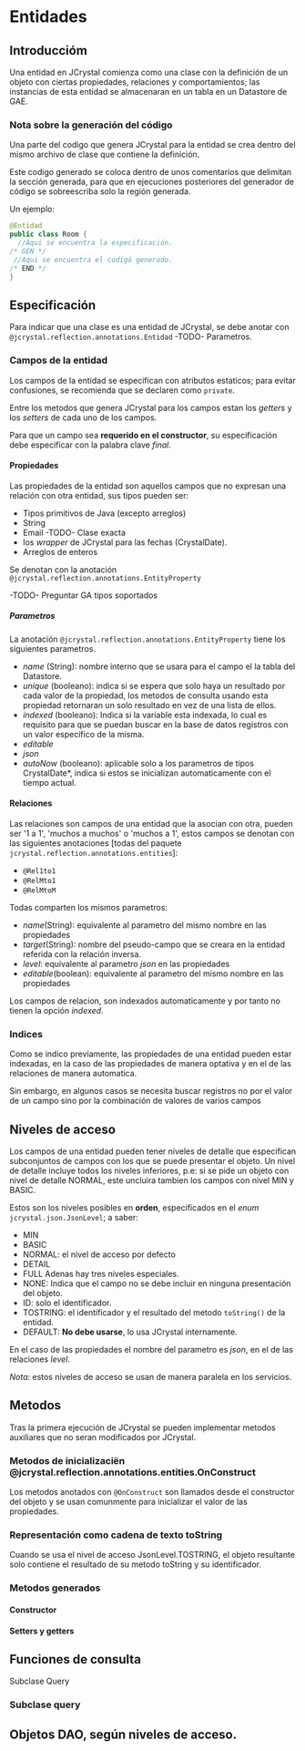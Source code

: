 # Entidades
## Introduccióm
Una entidad en JCrystal comienza como una clase con la definición de un objeto con ciertas propiedades, relaciones y comportamientos; las instancias de esta entidad se almacenaran en un tabla en un Datastore de GAE.

### Nota sobre la generación del código
Una parte del codigo que genera JCrystal para la entidad se crea dentro del mismo archivo de clase que contiene la definición.

Este codigo generado se coloca dentro de unos comentarios que delimitan la sección generada, para que en ejecuciones posteriores del generador de código se sobreescriba solo la región generada.

Un ejemplo:
```java
@Entidad
public class Room {
  //Aqui se encuentra la especificación.
/* GEN */
 //Aqui se encuentra el codigó generado.
/* END */
}
```

## Especificación
Para indicar que una clase es una entidad de JCrystal, se debe anotar con `@jcrystal.reflection.annotations.Entidad`
-TODO- Parametros.

### Campos de la entidad
Los campos de la entidad se especifican con atributos estaticos; para evitar confusiones, se recomienda que se declaren como `private`.

Entre los metodos que genera JCrystal para los campos estan los _getters_ y los _setters_ de cada uno de los campos.

Para que un campo sea __requerido en el constructor__, su especificación debe especificar con la palabra clave _final_.

#### Propiedades
Las propiedades de la entidad son aquellos campos que no expresan una relación con otra entidad, sus tipos pueden ser:
- Tipos primitivos de Java (excepto arreglos)
- String
- Email -TODO- Clase exacta
- los _wrapper_ de JCrystal para las fechas (CrystalDate).
- Arreglos de enteros

Se denotan con la anotación `@jcrystal.reflection.annotations.EntityProperty`

-TODO- Preguntar GA tipos soportados

##### Parametros
La anotación `@jcrystal.reflection.annotations.EntityProperty` tiene los siguientes parametros.
- _name_ (String): nombre interno que se usara para el campo el la tabla del Datastore.
- _unique_ (booleano): indica si se espera que solo haya un resultado por cada valor de la propiedad, los metodos de consulta usando esta propiedad retornaran un solo resultado en vez de una lista de ellos.
- _indexed_ (booleano): Indica si la variable esta indexada, lo cual es requisito para que se puedan buscar en la base de datos registros con un valor especifico de la misma.
- _editable_
- _json_
- _autoNow_ (booleano): aplicable solo a los parametros de tipos CrystalDate*, indica si estos se inicializan automaticamente con el tiempo actual.

#### Relaciones
Las relaciones son campos de una entidad que la asocian con otra, pueden ser '1 a 1', 'muchos a muchos' o 'muchos a 1', estos campos se denotan con las siguientes anotaciones [todas del paquete `jcrystal.reflection.annotations.entities`]:
- `@Rel1to1`
- `@RelMto1`
- `@RelMtoM`

Todas comparten los mismos parametros:
- _name_(String): equivalente al parametro del mismo nombre en las propiedades
- _target_(String): nombre del pseudo-campo que se creara en la entidad referida con la relación inversa.
- _level_: equivalente al parametro _json_ en las propiedades
- _editable_(boolean): equivalente al parametro del mismo nombre en las propiedades

Los campos de relacion, son indexados automaticamente y por tanto no tienen la opción _indexed_.

### Indices
Como se indico previamente, las propiedades de una entidad pueden estar indexadas, en la caso de las propiedades de manera optativa y en el de las relaciones de manera automatica.

Sin embargo, en algunos casos se necesita buscar registros no por el valor de un campo sino por la combinación de valores de varios campos

## Niveles de acceso
Los campos de una entidad pueden tener niveles de detalle que especifican subconjuntos de campos con los que se puede presentar el objeto.  Un nivel de detalle incluye  todos los niveles inferiores, p.e: si se pide un objeto con nivel de detalle NORMAL, este uncluira tambien los campos con nivel MIN y BASIC.

Estos son los niveles posibles en **orden**, especificados en el _enum_ `jcrystal.json.JsonLevel`; a saber:
- MIN
- BASIC
- NORMAL: el nivel de acceso por defecto
- DETAIL
- FULL
Adenas hay tres niveles especiales.
- NONE: Indica que el campo no se debe incluir en ninguna presentación del objeto.
- ID: solo el identificador.
- TOSTRING: el identificador y el resultado del metodo `toString()` de la entidad.
- DEFAULT: **No debe usarse**, lo usa JCrystal internamente.

En el caso de las propiedades el nombre del parametro es _json_, en el de las relaciones _level_.

_Nota:_ estos niveles de acceso se usan de manera paralela en los servicios.

## Metodos
Tras la primera ejecución de JCrystal se pueden implementar metodos auxiliares que no seran modificados por JCrystal.

### Metodos de inicializaciën @jcrystal.reflection.annotations.entities.OnConstruct
Los metodos anotados con `@OnConstruct` son llamados desde el constructor del objeto y se usan comunmente para inicializar el valor de las propiedades.

### Representación como cadena de texto toString
Cuando se usa el nivel de acceso JsonLevel.TOSTRING, el objeto resultante solo contiene el resultado de su metodo toString y su identificador.

### Metodos generados

#### Constructor

#### Setters y getters

## Funciones de consulta
Subclase Query
### Subclase query

## Objetos DAO, según niveles de acceso.